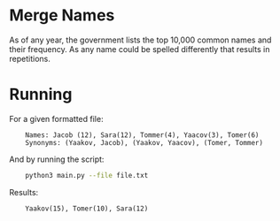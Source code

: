 # Merge Names

As of any year, the government lists the top 10,000 common names
and their frequency.
As any name could be spelled differently that results in repetitions.

# Running

For a given formatted file:

```text
    Names: Jacob (12), Sara(12), Tommer(4), Yaacov(3), Tomer(6)
    Synonyms: (Yaakov, Jacob), (Yaakov, Yaacov), (Tomer, Tommer)
```

And by running the script:

```sh
    python3 main.py --file file.txt
```

Results:

```text
    Yaakov(15), Tomer(10), Sara(12)
```
